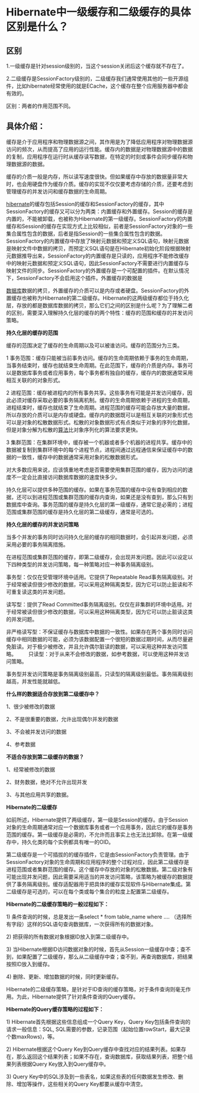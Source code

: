 # Hibernate中一级缓存和二级缓存的具体区别是什么？

## 区别

1.一级缓存是针对session级别的，当这个session关闭后这个缓存就不存在了。

2.二级缓存是SessionFactory级别的，二级缓存我们通常使用其他的一些开源组件，比如hibernate经常使用的就是ECache，这个缓存在整个应用服务器中都会有效的。

区别：两者的作用范围不同。

## 具体介绍：

缓存是介于应用程序和物理数据源之间，其作用是为了降低应用程序对物理数据源访问的频次，从而提高了应用的运行性能。缓存内的数据是对物理数据源中的数据的复制，应用程序在运行时从缓存读写数据，在特定的时刻或事件会同步缓存和物理数据源的数据。

缓存的介质一般是内存，所以读写速度很快。但如果缓存中存放的数据量非常大时，也会用硬盘作为缓存介质。缓存的实现不仅仅要考虑存储的介质，还要考虑到管理缓存的并发访问和缓存数据的生命周期。

[hibernate](http://lib.csdn.net/base/17)的缓存包括Session的缓存和SessionFactory的缓存，其中SessionFactory的缓存又可以分为两类：内置缓存和外置缓存。Session的缓存是内置的，不能被卸载，也被称为Hibernate的第一级缓存。SessionFactory的内置缓存和Session的缓存在实现方式上比较相似，前者是SessionFactory对象的一些集合属性包含的数据，后者是指Session的一些集合属性包含的数据。SessionFactory的内置缓存中存放了映射元数据和预定义SQL语句，映射元数据是映射文件中数据的拷贝，而预定义SQL语句是在Hibernate初始化阶段根据映射元数据推导出来，SessionFactory的内置缓存是只读的，应用程序不能修改缓存中的映射元数据和预定义SQL语句，因此SessionFactory不需要进行内置缓存与映射文件的同步。SessionFactory的外置缓存是一个可配置的插件。在默认情况下，SessionFactory不会启用这个插件。外置缓存的数据是

[数据库](http://lib.csdn.net/base/14)数据的拷贝，外置缓存的介质可以是内存或者硬盘。SessionFactory的外置缓存也被称为Hibernate的第二级缓存。Hibernate的这两级缓存都位于持久化层，存放的都是数据库数据的拷贝，那么它们之间的区别是什么呢？为了理解二者的区别，需要深入理解持久化层的缓存的两个特性：缓存的范围和缓存的并发访问策略。

**持久化层的缓存的范围**

缓存的范围决定了缓存的生命周期以及可以被谁访问。缓存的范围分为三类。

1 事务范围：缓存只能被当前事务访问。缓存的生命周期依赖于事务的生命周期，当事务结束时，缓存也就结束生命周期。在此范围下，缓存的介质是内存。事务可以是数据库事务或者应用事务，每个事务都有独自的缓存，缓存内的数据通常采用相互关联的的对象形式。

2 进程范围：缓存被进程内的所有事务共享。这些事务有可能是并发访问缓存，因此必须对缓存采取必要的事务隔离机制。缓存的生命周期依赖于进程的生命周期，进程结束时，缓存也就结束了生命周期。进程范围的缓存可能会存放大量的数据，所以存放的介质可以是内存或硬盘。缓存内的数据既可以是相互关联的对象形式也可以是对象的松散数据形式。松散的对象数据形式有点类似于对象的序列化数据，但是对象分解为松散的[算法](http://lib.csdn.net/base/31)比对象序列化的算法要求更快。

3 集群范围：在集群环境中，缓存被一个机器或者多个机器的进程共享。缓存中的数据被复制到集群环境中的每个进程节点，进程间通过远程通信来保证缓存中的数据的一致性，缓存中的数据通常采用对象的松散数据形式。

对大多数应用来说，应该慎重地考虑是否需要使用集群范围的缓存，因为访问的速度不一定会比直接访问数据库数据的速度快多少。

持久化层可以提供多种范围的缓存。如果在事务范围的缓存中没有查到相应的数据，还可以到进程范围或集群范围的缓存内查询，如果还是没有查到，那么只有到数据库中查询。事务范围的缓存是持久化层的第一级缓存，通常它是必需的；进程范围或集群范围的缓存是持久化层的第二级缓存，通常是可选的。

**持久化层的缓存的并发访问策略**

当多个并发的事务同时访问持久化层的缓存的相同数据时，会引起并发问题，必须采用必要的事务隔离措施。

在进程范围或集群范围的缓存，即第二级缓存，会出现并发问题。因此可以设定以下四种类型的并发访问策略，每一种策略对应一种事务隔离级别。

事务型：仅仅在受管理环境中适用。它提供了Repeatable Read事务隔离级别。对于经常被读但很少修改的数据，可以采用这种隔离类型，因为它可以防止脏读和不可重复读这类的并发问题。

读写型：提供了Read Committed事务隔离级别。仅仅在非集群的环境中适用。对于经常被读但很少修改的数据，可以采用这种隔离类型，因为它可以防止脏读这类的并发问题。

非严格读写型：不保证缓存与数据库中数据的一致性。如果存在两个事务同时访问缓存中相同数据的可能，必须为该数据配置一个很短的数据过期时间，从而尽量避免脏读。对于极少被修改，并且允许偶尔脏读的数据，可以采用这种并发访问策略。 　　只读型：对于从来不会修改的数据，如参考数据，可以使用这种并发访问策略。

事务型并发访问策略是事务隔离级别最高，只读型的隔离级别最低。事务隔离级别越高，并发性能就越低。

**什么样的数据适合存放到第二级缓存中？**

1、很少被修改的数据

2、不是很重要的数据，允许出现偶尔并发的数据

3、不会被并发访问的数据

4、参考数据

**不适合存放到第二级缓存的数据？**

1、经常被修改的数据

2、财务数据，绝对不允许出现并发

3、与其他应用共享的数据。

**Hibernate的二级缓存**

如前所述，Hibernate提供了两级缓存，第一级是Session的缓存。由于Session对象的生命周期通常对应一个数据库事务或者一个应用事务，因此它的缓存是事务范围的缓存。第一级缓存是必需的，不允许而且事实上也无法比卸除。在第一级缓存中，持久化类的每个实例都具有唯一的OID。

第二级缓存是一个可插拔的的缓存插件，它是由SessionFactory负责管理。由于SessionFactory对象的生命周期和应用程序的整个过程对应，因此第二级缓存是进程范围或者集群范围的缓存。这个缓存中存放的对象的松散数据。第二级对象有可能出现并发问题，因此需要采用适当的并发访问策略，该策略为被缓存的数据提供了事务隔离级别。缓存适配器用于把具体的缓存实现软件与Hibernate集成。第二级缓存是可选的，可以在每个类或每个集合的粒度上配置第二级缓存。

**Hibernate的二级缓存策略的一般过程如下：**

1\) 条件查询的时候，总是发出一条select \* from table\_name where …. （选择所有字段）这样的SQL语句查询数据库，一次获得所有的数据对象。

2\) 把获得的所有数据对象根据ID放入到第二级缓存中。

3\) 当Hibernate根据ID访问数据对象的时候，首先从Session一级缓存中查；查不到，如果配置了二级缓存，那么从二级缓存中查；查不到，再查询数据库，把结果按照ID放入到缓存。

4\) 删除、更新、增加数据的时候，同时更新缓存。

Hibernate的二级缓存策略，是针对于ID查询的缓存策略，对于条件查询则毫无作用。为此，Hibernate提供了针对条件查询的Query缓存。

**Hibernate的Query缓存策略的过程如下：**

1\) Hibernate首先根据这些信息组成一个Query Key，Query Key包括条件查询的请求一般信息：SQL, SQL需要的参数，记录范围（起始位置rowStart，最大记录个数maxRows\)，等。

2\) Hibernate根据这个Query Key到Query缓存中查找对应的结果列表。如果存在，那么返回这个结果列表；如果不存在，查询数据库，获取结果列表，把整个结果列表根据Query Key放入到Query缓存中。

3\) Query Key中的SQL涉及到一些表名，如果这些表的任何数据发生修改、删除、增加等操作，这些相关的Query Key都要从缓存中清空。

